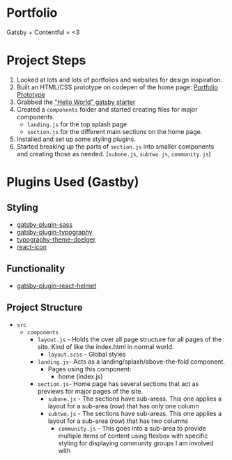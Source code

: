 # Portfolio
Gatsby + Contentful = <3

# Project Steps
1. Looked at lots and lots of portfolios and websites for design inspiration.
2. Built an HTML/CSS prototype on codepen of the home page: [Portfolio Prototype](https://codepen.io/mjordancodes/full/db5f3fe6fb1039ab4f33dbf0e5c3151e/)
3. Grabbed the ["Hello World" gatsby starter](https://github.com/gatsbyjs/gatsby-starter-hello-world)
4. Created a ```components``` folder and started creating files for major components. 
    - ```landing.js``` for the top splash page
    - ```section.js``` for the different main sections on the home page.
5. Installed and set up some styling plugins.
6. Started breaking up the parts of ```section.js``` into smaller components and creating those as needed. (```subone.js```, ```subtwo.js```, ```community.js```)


# Plugins Used (Gastby)
## Styling
- [gatsby-plugin-sass](https://www.gatsbyjs.org/packages/gatsby-plugin-sass/)
- [gatsby-plugin-typography](https://www.gatsbyjs.org/docs/typography-js/)
- [typography-theme-doelger](https://github.com/KyleAMathews/typography.js/tree/master/packages/typography-theme-doelger)
- [react-icon](https://www.npmjs.com/package/react-icons)
## Functionality
- [gatsby-plugin-react-helmet](https://www.gatsbyjs.org/packages/gatsby-plugin-react-helmet/)

## Project Structure
- ```src```
  - ```components```
    - ```layout.js``` - Holds the over all page structure for all pages of the site. Kind of like the index.html in normal world.
      - ```layout.scss``` - Global styles
    - ```landing.js```- Acts as a landing/splash/above-the-fold component.
      - Pages using this component:
        - home (index.js)
    - ```section.js```- Home page has several sections that act as previews for major pages of the site.
      - ```subone.js``` - The sections have sub-areas. This one applies a layout for a sub-area (row) that has only one column
      - ```subtwo.js``` - The sections have sub-areas. This one applies a layout for a sub-area (row) that has two columns
        - ```community.js``` - This goes into a sub-area to provide multiple items of content using flexbox with specific styling for displaying community groups I am involved with

